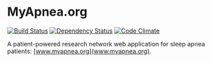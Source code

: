 # MyApnea.org

[![Build Status](https://travis-ci.org/pmanko/www.myapnea.org.png?branch=master)](https://travis-ci.org/pmanko/www.myapnea.org)
[![Dependency Status](https://gemnasium.com/pmanko/www.myapnea.org.png)](https://gemnasium.com/pmanko/www.myapnea.org)
[![Code Climate](https://codeclimate.com/github/pmanko/www.myapnea.org.png)](https://codeclimate.com/github/pmanko/www.myapnea.org)

A patient-powered research network web application for sleep apnea patients: [www.myapnea.org](www.myapnea.org).

